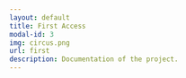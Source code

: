 ```yaml
---
layout: default
title: First Access
modal-id: 3
img: circus.png
url: first
description: Documentation of the project.
---
```

